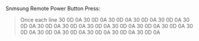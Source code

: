 Snmsung Remote Power Button Press:
> Once each line
30 0D 0A 30 0D 0A
30 0D 0A 30 0D 0A
30 0D 0A 30 0D 0A
30 0D 0A 30 0D 0A
30 0D 0A 30 0D 0A
30 0D 0A 30 0D 0A
30 0D 0A 30 0D 0A
30 0D 0A 30 0D 0A
30 0D 0A 30 0D 0A